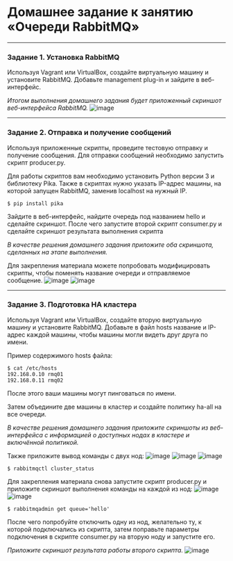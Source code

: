 # Домашнее задание к занятию  «Очереди RabbitMQ»



---

### Задание 1. Установка RabbitMQ

Используя Vagrant или VirtualBox, создайте виртуальную машину и установите RabbitMQ.
Добавьте management plug-in и зайдите в веб-интерфейс.

*Итогом выполнения домашнего задания будет приложенный скриншот веб-интерфейса RabbitMQ.*
![image](https://github.com/CapStef/DB-HW/assets/127747855/e9693ba6-3201-497d-a7df-a364611261b2)

---

### Задание 2. Отправка и получение сообщений

Используя приложенные скрипты, проведите тестовую отправку и получение сообщения.
Для отправки сообщений необходимо запустить скрипт producer.py.

Для работы скриптов вам необходимо установить Python версии 3 и библиотеку Pika.
Также в скриптах нужно указать IP-адрес машины, на которой запущен RabbitMQ, заменив localhost на нужный IP.

```shell script
$ pip install pika
```

Зайдите в веб-интерфейс, найдите очередь под названием hello и сделайте скриншот.
После чего запустите второй скрипт consumer.py и сделайте скриншот результата выполнения скрипта

*В качестве решения домашнего задания приложите оба скриншота, сделанных на этапе выполнения.*

Для закрепления материала можете попробовать модифицировать скрипты, чтобы поменять название очереди и отправляемое сообщение.
![image](https://github.com/CapStef/DB-HW/assets/127747855/f751523a-242d-40e3-a0a4-fef7cf7d4e37)
![image](https://github.com/CapStef/DB-HW/assets/127747855/284f56fc-b1f0-4b21-93c1-ad47fcbdbeee)

---

### Задание 3. Подготовка HA кластера

Используя Vagrant или VirtualBox, создайте вторую виртуальную машину и установите RabbitMQ.
Добавьте в файл hosts название и IP-адрес каждой машины, чтобы машины могли видеть друг друга по имени.

Пример содержимого hosts файла:
```shell script
$ cat /etc/hosts
192.168.0.10 rmq01
192.168.0.11 rmq02
```
После этого ваши машины могут пинговаться по имени.

Затем объедините две машины в кластер и создайте политику ha-all на все очереди.

*В качестве решения домашнего задания приложите скриншоты из веб-интерфейса с информацией о доступных нодах в кластере и включённой политикой.*

Также приложите вывод команды с двух нод:
![image](https://github.com/CapStef/DB-HW/assets/127747855/9046d4a9-f1d9-43e1-b2cb-2526748dd0d8)
![image](https://github.com/CapStef/DB-HW/assets/127747855/810b9612-1b83-4e90-a3a5-8e114313754d)
![image](https://github.com/CapStef/DB-HW/assets/127747855/b0f9ddb9-2f55-43c6-8302-db6a6821e0ed)

```shell script
$ rabbitmqctl cluster_status
```

Для закрепления материала снова запустите скрипт producer.py и приложите скриншот выполнения команды на каждой из нод:
![image](https://github.com/CapStef/DB-HW/assets/127747855/e4e6c474-dcfc-47c7-90d2-3ac390d373b0)
![image](https://github.com/CapStef/DB-HW/assets/127747855/df4f9cd7-d965-4161-a615-d7aea1d407ed)

```shell script
$ rabbitmqadmin get queue='hello'
```

После чего попробуйте отключить одну из нод, желательно ту, к которой подключались из скрипта, затем поправьте параметры подключения в скрипте consumer.py на вторую ноду и запустите его.

*Приложите скриншот результата работы второго скрипта.*
![image](https://github.com/CapStef/DB-HW/assets/127747855/b15f790f-8d8c-4b5b-a683-8afb9fdbe8b8)
